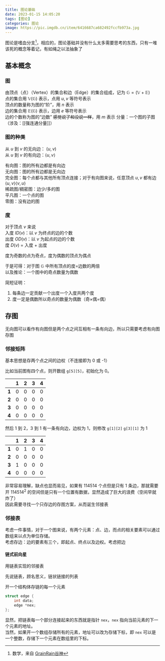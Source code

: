 ```yaml
---
title: 图论基础
date: 2023-01-15 14:05:20
tags: [图论] 
categories: 图论
image: https://pic.imgdb.cn/item/6416687ca682492fccfb973a.jpg
---
```


图论是嗜血分支[^1]，相应的，图论基础并没有什么太多需要思考的东西，只有一堆该死的概念等着记，有如绳之以法抽象了

## 基本概念

### 图

由顶点（点）（Vertex）的集合和边（Edge）的集合组成，记为 $\mathbb{G} = (\mathbb{V}+\mathbb{E})$  
点的集合用 $\mathbb{V(G)}$ 表示，点用 $u,v$ 等符号表示  
顶点的数量称为图的“阶”，用 $n$ 表示  
边的集合用 $\mathbb{E(G)}$ 表示，边用 $e$ 等符号表示  
边的个数称为图的“边数” ~~感觉说了和没说一样~~，用 $m$ 表示
分量：一个图的子图（涉及：[[强连通分量]]）

### 图的种类

从 $u$ 到 $v$ 的无向边： $(u,v)$  
从 $u$ 到 $v$ 的有向边：$\langle u,v \rangle$

有向图：图的所有边都是有向边  
无向图：图的所有边都是无向边  
完全图：每个点都与其他所有顶点连接；对于有向图来说，任意顶点 $u,v$ 都有边 $\langle u,v \rangle \langle v,u \rangle$  
稀疏图/稠密图：边少/多的图  
平凡图：一个点的图  
零图：没有边的图  

### 度

对于顶点 $v$ 来说  
入度 $ID(v)$：以 $v$ 为终点的边的个数  
出度 $OD(v)$：以 $v$ 为起点的边的个数  
度 $D(v)$ = 入度 + 出度  

度为奇数的点为奇点，度为偶数的顶点为偶点

于是可得：对于图 $\mathbb{G}$ 中所有顶点的度=边数的两倍  
以及推论：一个图中的奇点数量为偶数  

简短证明：
1. 每条边一定贡献一个出度一个入度共两个度  
2. 度一定是偶数所以奇点的数量为偶数（奇$\times$偶$=$偶）  

## 存图

无向图可以看作有向图但是两个点之间互相有一条有向边，所以只需要考虑有向图存图

### 邻接矩阵

基本思想是存两个点之间的边权（不连接即为 0 或 -1）

比如当前图有四个点，则开数组 `g[5][5]`，初始化为 0。

|   |1|2|3|4|
|---|---|---|---|---|
|**1**|0|0|0|0|
|**2**|0|0|0|0|
|**3**|0|0|0|0|
|**4**|0|0|0|0|

然后 1 到 2，3 到 1 有一条有向边，边权为 1，则修改 `g[1][2]` `g[3][1]` 为 1

|   |1|2|3|4|
|---|---|---|---|---|
|**1**|0|1|0|0|
|**2**|0|0|0|0|
|**3**|1|0|0|0|
|**4**|0|0|0|0|

非常容易理解，缺点也显而易见，如果有 $114514$ 个点但是只有 $1$ 条边，那就需要开 $114514^2$ 的空间但是只有一个位置有数据，显然造成了巨大的浪费（空间早就炸了）  
因此需要寻找一个只存边的存图方案，从而诞生邻接表

### 邻接表

考虑一件事情，对于一个图来说，有两个元素：点、边，而点的相关要素可以通过数组来以点为单位存储。  
考虑存边：边的要素有三个，即起点、终点以及边权。考虑把边

#### 链式前向星

用链表实现的邻接表

先说链表，顾名思义，链状链接的列表

开一个结构体存链的每一个元素

```C++
struct edge {
    int data;
    edge *nex;
};
```
显然，把链表每一个部分连接起来的东西就是指针 `nex`，`nex` 指向当前元素的下一个元素的地址。  
当然，如果开一个数组存储所有的元素，地址可以改为存储下标，即 `nex` 可以是一个整数，存储下一个元素在数组里的下标。

[^1]: 数学，来自 [GrainRain谷神](https://grainrain.site)